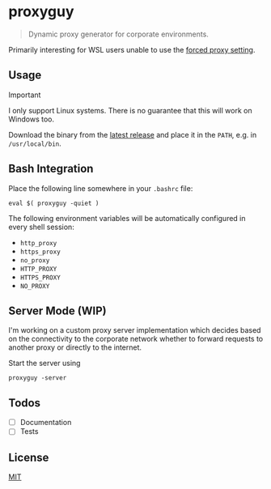 # proxyguy

> Dynamic proxy generator for corporate environments.

Primarily interesting for WSL users unable to use the [forced proxy setting](https://learn.microsoft.com/de-de/windows/wsl/wsl-config#experimental-settings).

## Usage

> [!IMPORTANT]
> I only support Linux systems. There is no guarantee that this will work on Windows too.

Download the binary from the [latest release](https://github.com/axelrindle/proxyguy/releases/latest) and place it in the `PATH`, e.g. in `/usr/local/bin`.

## Bash Integration

Place the following line somewhere in your `.bashrc` file:

```shell
eval $( proxyguy -quiet )
```

The following environment variables will be automatically configured in every shell session:

- `http_proxy`
- `https_proxy`
- `no_proxy`
- `HTTP_PROXY`
- `HTTPS_PROXY`
- `NO_PROXY`

## Server Mode (WIP)

I'm working on a custom proxy server implementation which decides based on the connectivity to the corporate network
whether to forward requests to another proxy or directly to the internet.

Start the server using

```shell
proxyguy -server
```

## Todos

- [ ] Documentation
- [ ] Tests

## License

[MIT](LICENSE)
